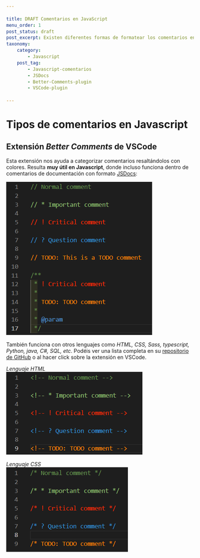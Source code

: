 ```yaml
---

title: DRAFT Comentarios en JavaScript
menu_order: 1
post_status: draft
post_excerpt: Existen diferentes formas de formatear los comentarios en JavaScript. En este post te explico algunos.
taxonomy:
    category:
        - Javascript
    post_tag:
        - Javascript-comentarios
        - JSDocs
        - Better-Comments-plugin
        - VSCode-plugin

---
```



# Tipos de comentarios en Javascript


## Extensión _Better Comments_ de VSCode

Esta extensión nos ayuda a categorizar comentarios resaltándolos con colores. Resulta __muy útil en Javascript__, donde incluso funciona dentro de comentarios de documentación con formato [JSDocs](https://jsdoc.app/):

![better-comments-js](/_images/better-comments-js.png)

También funciona con otros lenguajes como _HTML, CSS, Sass, typescript, Python, java, C#, SQL, etc_. Podéis ver una lista completa en su [repositorio de GitHub](https://github.com/aaron-bond/better-comments) o al hacer click sobre la extensión en VSCode.

_Lenguaje HTML_  
![better-comments-html](/_images/better-comments-html.png)  

_Lenguaje CSS_  
![better-comments-css](/_images/better-comments-css.png)  
